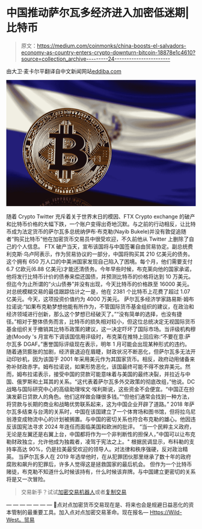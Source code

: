# 中国推动萨尔瓦多经济进入加密低迷期|比特币

> 原文：<https://medium.com/coinmonks/china-boosts-el-salvadors-economy-as-country-enters-crypto-downturn-bitcoin-18878e1c4610?source=collection_archive---------24----------------------->

由大卫·麦卡尔平翻译自中文新闻网站[eddiba.com](https://www.eddiba.com/%E9%9A%8F%E7%9D%80%E8%AF%A5%E5%9B%BD%E8%BF%9B%E5%85%A5%E5%8A%A0%E5%AF%86%E8%B4%A7%E5%B8%81%E4%BD%8E%E8%BF%B7%E6%9C%9F%EF%BC%8C%E4%B8%AD%E5%9B%BD%E6%8E%A8%E5%8A%A8%E4%BA%86%E8%90%A8%E5%B0%94%E7%93%A6/)

![](img/313491a65126c0a18fd70f9bef1363a6.png)

随着 Crypto Twitter 充斥着关于世界末日的模因、FTX Crypto exchange 的破产和比特币价格的大幅下跌，一个账户变得出奇地沉默。与之前的行动相反，让比特币成为法定货币的萨尔瓦多总统纳伊布·布克勒(Nayib Bukele)并没有敦促追随者“购买比特币”他在加密货币交易员中很受欢迎，不久前他从 Twitter 上删除了自己的个人信息。
FTX 破产当天，宣布该国将与中国签署自由贸易协定。副总统费利克斯·乌卢阿表示，作为贸易协议的一部分，中国将购买其 210 亿美元的债务。
这个拥有 650 万人口的中美洲国家发现自己陷入了困境。每个月，他们需要支付 6.7 亿欧元(6.88 亿美元)才能还清债务。今年早些时候，布克莱向他的国家承诺，他将发行比特币计价的债券来偿还国债，并预测比特币的价格将达到 10 万美元。
但迄今为止所谓的“火山债券”并没有出现，今天比特币的价格跌至 16000 美元。对总统模糊交易的最佳跟踪估计之一是，他在 2381 个比特币上花费了超过 1.07 亿美元。今天，这项投资价值约为 4000 万美元。
萨尔瓦多经济学家路易斯·姆布拉诺说:“如果布克勒梦想他能有所作为，不管国际货币基金组织的建议，在政治和经济领域进行创新，那么这个梦想已经破灭了。”“没有简单的选择，也没有捷径。”相对于整体债务而言，比特币的损失相对较小，但这位总统决定无视国际货币基金组织关于撤销其比特币政策的建议，这一决定吓坏了国际市场。当评级机构穆迪(Moody 's 月宣布下调该国信用评级时，布克莱在推特上回应称:“不要在意:萨尔瓦多 DGAF。”惠誉国际评级现在表示，明年 1 月可能会出现某种形式的违约。
随着通货膨胀的加剧，经济衰退迫在眉睫，财政状况不断恶化，但萨尔瓦多无法开动印钞机，因为该国于 2001 年采用美元作为其国家货币。相反，政府动用储备来弥补财政赤字。姆布拉诺说，如果形势恶化，该国最终可能不得不放弃美元。然而，姆布拉诺表示，接受中国的贷款可能意味着与美国的最终决裂，并拉近与中国、俄罗斯和土耳其的关系。“这代表着萨尔瓦多外交政策的彻底改组，”他说。DC 战略与国际研究中心的高级助理埃文·埃利斯说，这些资金不会便宜。“中国正在扮演发薪日贷款人的角色。他们这样做会赚很多钱。”“但他们通常会找到一种方法，将贷款与长期的商业和战略优势联系起来，这为中国企业开辟了道路。”
2018 年萨尔瓦多结束与台湾的关系时，中国在该国建立了一个体育场和图书馆，但将拉乌尼翁港变成物流中心的计划被搁置。与中国的密切关系也符合布克勒的雄心。他因违反该国宪法寻求 2024 年连任而面临美国和欧洲的批评。
“当一个民粹主义政府，无论是左翼还是右翼上台，中国都将作为一个非判断性的担保人，”中国可以让布克勒财政独立，允许他成为独裁者，凌驾于宪法之上。"
根据民调显示，布科勒的支持率高达 90%，仍是拉美最受欢迎的领导人。对法律和秩序强硬，反对政治精英。
当萨尔瓦多人在 2019 年选举他时，在从犯罪团伙那里继承了数十年的政府腐败和飙升的犯罪后，许多人觉得这是拯救国家的最后机会。
但作为一个比特币赌徒，布克勒不知道什么时候该持有，什么时候该弃牌。与中国建立更密切的关系将是又一次冒险。

> 交易新手？试试[加密交易机器人](/coinmonks/crypto-trading-bot-c2ffce8acb2a)或者[复制交易](/coinmonks/top-10-crypto-copy-trading-platforms-for-beginners-d0c37c7d698c)

— — — — — — —
🔴点对点加密货币交易现在是、将来也会是规避日益恶化的资本管制的最重要工具。加入点对点加密交易革命。现在报名— [Https://Wild-West。贸易](https://www.youtube.com/redirect?event=video_description&redir_token=QUFFLUhqbEs0WWgybWhXelY1SGZoRC1mN1FYS2tyZGRFd3xBQ3Jtc0tueUt1d01FcS00ZllzQzBBTndkOXktbVZnY2Rha1c1Q0xVWHp6aVJpNjdqMXUyN0FzMmpoaWJWT3NGQm5acE84V1Qtc0lUcGpaYU9ralN0NUVINlBlNGVzb1JCV3c3RElqaVVsQXRrUm9pR0RnTEFYaw&q=https%3A%2F%2Fwild-west.trade%2F&v=snmHTbk-DSU)